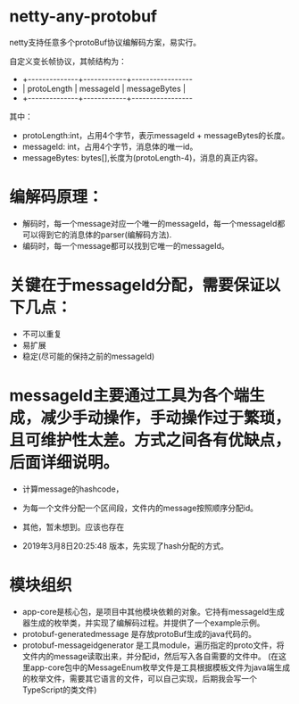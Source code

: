 # netty-any-protobuf
netty支持任意多个protoBuf协议编解码方案，易实行。

自定义变长帧协议，其帧结构为：
 * +--------------+------------+-----------------
 * | protoLength  |  messageId |  messageBytes  |
 * +--------------+------------+-----------------

其中： 
* protoLength:int，占用4个字节，表示messageId + messageBytes的长度。
* messageId: int，占用4个字节，消息体的唯一id。
* messageBytes: bytes[],长度为(protoLength-4)，消息的真正内容。

# 编解码原理：
* 解码时，每一个message对应一个唯一的messageId，每一个messageId都可以得到它的消息体的parser(编解码方法).
* 编码时，每一个message都可以找到它唯一的messageId。

# 关键在于messageId分配，需要保证以下几点：
* 不可以重复
* 易扩展
* 稳定(尽可能的保持之前的messageId)

# messageId主要通过工具为各个端生成，减少手动操作，手动操作过于繁琐，且可维护性太差。方式之间各有优缺点，后面详细说明。
* 计算message的hashcode，
* 为每一个文件分配一个区间段，文件内的message按照顺序分配id。
* 其他，暂未想到。应该也存在

* 2019年3月8日20:25:48 版本，先实现了hash分配的方式。

# 模块组织
* app-core是核心包，是项目中其他模块依赖的对象。它持有messageId生成器生成的枚举类，并实现了编解码过程。并提供了一个example示例。
* protobuf-generatedmessage 是存放protoBuf生成的java代码的。
* protobuf-messageidgenerator 是工具module，遍历指定的proto文件，将文件内的message读取出来，并分配id，然后写入各自需要的文件中。
(在这里app-core包中的MessageEnum枚举文件是工具根据模板文件为java端生成的枚举文件，需要其它语言的文件，可以自己实现，后期我会写一个TypeScript的类文件)
